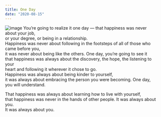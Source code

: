 ```yaml
---
title: One Day
date: "2020-08-15"
---
```


![image](https://images.unsplash.com/photo-1534413298607-48ba59e8a06d?ixlib=rb-1.2.1&ixid=eyJhcHBfaWQiOjEyMDd9&auto=format&fit=crop&w=1050&q=80) 
You’re going to realize it one day — that happiness was never about your job,  
or your degree, or being in a relationship.  
Happiness was never about following in the footsteps of all of those who came before you,  
it was never about being like the others. One day, you’re going to see it   
that happiness was always about the discovery, the hope, the listening to your  
heart and following it wherever it chose to go.  
Happiness was always about being kinder to yourself,  
it was always about embracing the person you were becoming. One day, you will understand.  

That happiness was always about learning how to live with yourself,  
that happiness was never in the hands of other people. It was always about you.  
It was always about you.